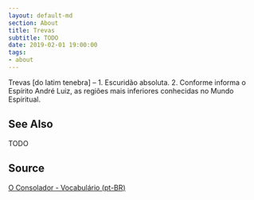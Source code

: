 ```yaml
---
layout: default-md
section: About
title: Trevas
subtitle: TODO
date: 2019-02-01 19:00:00
tags:
- about
---
```


Trevas [do latim tenebra] – 1. Escuridão absoluta. 2. Conforme informa o Espírito André Luiz, as regiões mais inferiores conhecidas no Mundo Espiritual.

## See Also
TODO

## Source
[O Consolador - Vocabulário (pt-BR)](http://www.oconsolador.com.br/linkfixo/vocabulario/principal.html)
